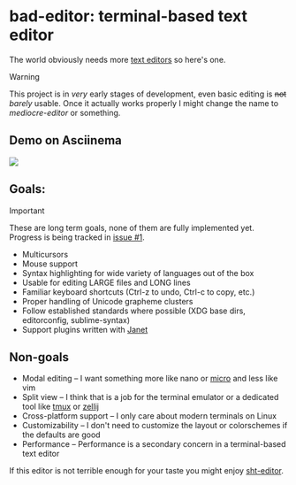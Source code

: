 # bad-editor: terminal-based text editor

The world obviously needs more [text editors](https://github.com/stars/Andriamanitra/lists/editors) so here's one.

> [!WARNING]
> This project is in *very* early stages of development, even basic editing is ~~not~~ *barely* usable.
> Once it actually works properly I might change the name to *mediocre-editor* or something.

## Demo on Asciinema
<a href="https://asciinema.org/a/731869" target="_blank" rel="noopener noreferrer"><img src="https://asciinema.org/a/731869.svg" /></a>

## Goals:

> [!IMPORTANT]
> These are long term goals, none of them are fully implemented yet. Progress is being tracked in [issue #1](https://github.com/Andriamanitra/bad-editor/issues/1).

* Multicursors
* Mouse support
* Syntax highlighting for wide variety of languages out of the box
* Usable for editing LARGE files and LONG lines
* Familiar keyboard shortcuts (Ctrl-z to undo, Ctrl-c to copy, etc.)
* Proper handling of Unicode grapheme clusters
* Follow established standards where possible (XDG base dirs, editorconfig, sublime-syntax)
* Support plugins written with [Janet](https://github.com/janet-lang/janet)

## Non-goals

* Modal editing – I want something more like nano or [micro](https://github.com/zyedidia/micro) and less like vim
* Split view – I think that is a job for the terminal emulator or a dedicated tool like [tmux](https://github.com/tmux/tmux) or [zellij](https://github.com/zellij-org/zellij)
* Cross-platform support – I only care about modern terminals on Linux
* Customizability – I don't need to customize the layout or colorschemes if the defaults are good
* Performance – Performance is a secondary concern in a terminal-based text editor


If this editor is not terrible enough for your taste you might enjoy [sht-editor](https://github.com/Andriamanitra/sht-editor).
